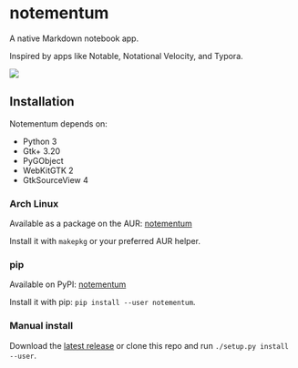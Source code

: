 # notementum

A native Markdown notebook app.

Inspired by apps like Notable, Notational Velocity, and Typora.

![](https://user-images.githubusercontent.com/1174413/63646396-77c7fa80-c701-11e9-94a8-dc9cb494d5f4.png)

## Installation

Notementum depends on:

  - Python 3
  - Gtk+ 3.20
  - PyGObject
  - WebKitGTK 2
  - GtkSourceView 4

### Arch Linux

Available as a package on the AUR: [notementum](https://aur.archlinux.org/packages/notementum)

Install it with `makepkg` or your preferred AUR helper.

### pip

Available on PyPI: [notementum](https://pypi.org/project/notementum/)

Install it with pip: `pip install --user notementum`.

### Manual install

Download the [latest release](https://github.com/IvanFon/notementum/releases/latest) or clone this repo and run `./setup.py install --user`.
